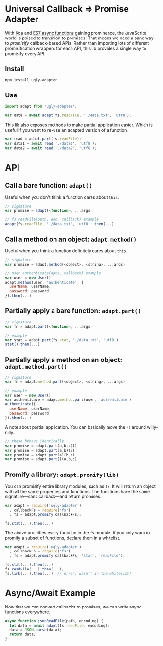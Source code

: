 # Universal Callback => Promise Adapter

With [Koa](http://koajs.com/) and [ES7 async functions](https://jakearchibald.com/2014/es7-async-functions/) gaining prominence, the JavaScript world is poised to transition to promises.
That means we need a sane way to *promisify* callback-based APIs.
Rather than importing lots of different promisification wrappers for each API, this lib provides a single way to promisify every API.

## Install

```bash
npm install ugly-adapter
```

## Use

```js
import adapt from 'ugly-adapter';
...
var data = await adapt(fs.readFile, './data.txt', 'utf8');
```

This lib also exposes methods to make partial application easier.
Which is useful if you want to re-use an adapted version of a function.

```js
var read = adapt.part(fs.readFile);
var data1 = await read('./data1', 'utf8');
var data2 = await read('./data2', 'utf8');
```

# API

## Call a bare function: `adapt()`

Useful when you don't think a function cares about `this`.

```js
// signature
var promise = adapt(<function>, ...args)

// fs.readFile(path, enc, callback) example
adapt(fs.readFile, './data.txt', 'utf8').then(...)
```

## Call a method on an object: `adapt.method()`

Useful when you think a function definitely cares about `this`.

```js
// signature
var promise = adapt.method(<object>, <string>, ...args)

// user.authenticate(opts, callback) example
var user = new User()
adapt.method(user, 'authenticate', {
  userName: userName,
  password: password
}).then(...)
```

## Partially apply a bare function: `adapt.part()`

```js
// signature
var fn = adapt.part(<function>, ...args)

// example
var stat = adapt.part(fs.stat, './data.txt', 'utf8')
stat().then(...)
```

## Partially apply a method on an object: `adapt.method.part()`

```js
// signature
var fn = adapt.method.part(<object>, <string>, ...args)

// example
var user = new User()
var authenticate = adapt.method.part(user, 'authenticate')
authenticate({
  userName: userName,
  password: password
}).then(...)
```

A note about partial application.
You can basically move the `)(` around willy-nilly.

```js
// these behave identically
var promise = adapt.part(a,b,c)()
var promise = adapt.part(a,b)(c)
var promise = adapt.part(a)(b,c)
var promise = adapt.part()(a,b,c)
```

## Promify a library: `adapt.promify(lib)`

You can promisify entire library modules, such as `fs`.
It will return an object with all the same properties and functions.
The functions have the same signature—sans callback—and return promises.

```js
var adapt = require('ugly-adapter')
  , callbackFs = require('fs')
  , fs = adapt.promify(callbackFs);

fs.stat(...).then(...);
```

The above promifies every function in the `fs` module.
If you only want to promify a subset of functions, declare them in a whitelist.

```js
var adapt = require('ugly-adapter')
  , callbackFs = require('fs')
  , fs = adapt.promify(callbackFs, 'stat', 'readFile');

fs.stat(...).then(...);
fs.readFile(...).then(...);
fs.link(...).then(...); // error, wasn't in the whitelist!
```

# Async/Await Example

Now that we can convert callbacks to promises, we can write async functions everywhere.

```js
async function jsonReadFile(path, encoding) {
  let data = await adapt(fs.readFile, encoding);
  data = JSON.parse(data);
  return data;
}
```
